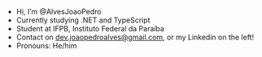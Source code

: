 - Hi, I’m @AlvesJoaoPedro
- Currently studying .NET and TypeScript 
- Student at IFPB, Instituto Federal da Paraíba
- Contact on dev.joaopedroalves@gmail.com, or my Linkedin on the left!
- Pronouns: He/him
<!---
AlvesJoaoPedro/AlvesJoaoPedro is a ✨ special ✨ repository because its `README.md` (this file) appears on your GitHub profile.
You can click the Preview link to take a look at your changes.
--->
